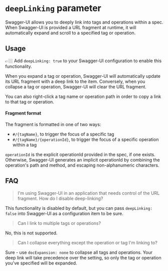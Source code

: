 # `deepLinking` parameter

Swagger-UI allows you to deeply link into tags and operations within a spec. When Swagger-UI is provided a URL fragment at runtime, it will automatically expand and scroll to a specified tag or operation.

## Usage

👉🏼 Add `deepLinking: true` to your Swagger-UI configuration to enable this functionality.

When you expand a tag or operation, Swagger-UI will automatically update its URL fragment with a deep link to the item.
Conversely, when you collapse a tag or operation, Swagger-UI will clear the URL fragment.

You can also right-click a tag name or operation path in order to copy a link to that tag or operation.

#### Fragment format

The fragment is formatted in one of two ways:

- `#/{tagName}`, to trigger the focus of a specific tag
- `#/{tagName}/{operationId}`, to trigger the focus of a specific operation within a tag

`operationId` is the explicit operationId provided in the spec, if one exists.
Otherwise, Swagger-UI generates an implicit operationId by combining the operation's path and method, and escaping non-alphanumeric characters.

## FAQ

> I'm using Swagger-UI in an application that needs control of the URL fragment. How do I disable deep-linking?

This functionality is disabled by default, but you can pass `deepLinking: false` into Swagger-UI as a configuration item to be sure.

> Can I link to multiple tags or operations?

No, this is not supported.

> Can I collapse everything except the operation or tag I'm linking to?

Sure - use `docExpansion: none` to collapse all tags and operations. Your deep link will take precedence over the setting, so only the tag or operation you've specified will be expanded.
